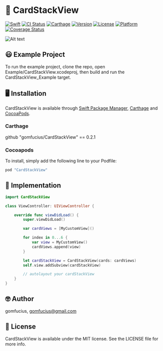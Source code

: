 
# 🎴 CardStackView

[![Swift](https://img.shields.io/badge/swift-5.0-brightgreen.svg?style=flat)](https://swift.org)
[![CI Status](http://img.shields.io/travis/gomfucius/CardStackView.svg?style=flat)](https://travis-ci.org/gomfucius/CardStackView)
[![Carthage](https://img.shields.io/badge/Carthage-✔-f2a77e.svg?style=flat)](https://github.com/Carthage/Carthage)
[![Version](https://img.shields.io/cocoapods/v/CardStackView.svg?style=flat)](http://cocoapods.org/pods/CardStackView)
[![License](https://img.shields.io/cocoapods/l/CardStackView.svg?style=flat)](http://cocoapods.org/pods/CardStackView)
[![Platform](https://img.shields.io/cocoapods/p/CardStackView.svg?style=flat)](http://cocoapods.org/pods/CardStackView)
[![Coverage Status](https://coveralls.io/repos/github/gomfucius/CardStackView/badge.svg?branch=master)](https://coveralls.io/github/gomfucius/CardStackView?branch=master)

![Alt text](/Example/example.gif?raw=true "CardStackView example gif")

## 😃 Example Project

To run the example project, clone the repo, open Example/CardStackView.xcodeproj, then build and run the CardStackView_Example target.

## 🖥 Installation

CardStackView is available through [Swift Package Manager](https://developer.apple.com/documentation/swift_packages), [Carthage](https://github.com/Carthage/Carthage) and [CocoaPods](https://cocoapods.org).

### Carthage

github "gomfucius/CardStackView" == 0.2.1

### Cocoapods

To install, simply add the following line to your Podfile:

```ruby
pod "CardStackView"
```

## 🤔 Implementation

```swift
import CardStackView

class ViewController: UIViewController {

    override func viewDidLoad() {
        super.viewDidLoad()

        var cardViews = [MyCustomView]()

        for index in 0...6 {
            var view = MyCustomView()
            cardViews.append(view)
        }

        let cardStackView = CardStackView(cards: cardViews)
        self.view.addSubview(cardStackView)

        // autolayout your cardStackView
    }
}
```

## 🤓 Author

gomfucius, gomfucius@gmail.com

## 📄 License

CardStackView is available under the MIT license. See the LICENSE file for more info.
